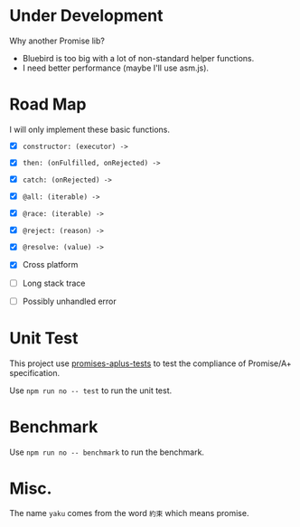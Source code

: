 # Under Development

Why another Promise lib?

- Bluebird is too big with a lot of non-standard helper functions.
- I need better performance (maybe I'll use asm.js).

# Road Map

I will only implement these basic functions.

- [x] `constructor: (executor) ->`

- [x] `then: (onFulfilled, onRejected) ->`

- [x] `catch: (onRejected) ->`

- [x] `@all: (iterable) ->`

- [x] `@race: (iterable) ->`

- [x] `@reject: (reason) ->`

- [x] `@resolve: (value) ->`

- [x] Cross platform

- [ ] Long stack trace

- [ ] Possibly unhandled error


# Unit Test

This project use [promises-aplus-tests][] to test the compliance of Promise/A+ specification.

Use `npm run no -- test` to run the unit test.

# Benchmark

Use `npm run no -- benchmark` to run the benchmark.

# Misc.

The name `yaku` comes from the word `約束` which means promise.


[promises-aplus-tests]: https://github.com/promises-aplus/promises-tests